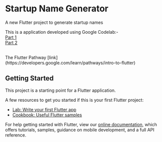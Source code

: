 # Startup Name Generator

A new Flutter project to generate startup names

This is a application developed using Google Codelab:-
<br>
[Part 1](https://developers.google.com/codelabs/first-flutter-app-pt1)
<br>
[Part 2](https://developers.google.com/codelabs/first-flutter-app-pt2)

<br>
The Flutter Pathway [link](https://developers.google.com/learn/pathways/intro-to-flutter)
<br>


## Getting Started

This project is a starting point for a Flutter application.

A few resources to get you started if this is your first Flutter project:

- [Lab: Write your first Flutter app](https://flutter.dev/docs/get-started/codelab)
- [Cookbook: Useful Flutter samples](https://flutter.dev/docs/cookbook)

For help getting started with Flutter, view our
[online documentation](https://flutter.dev/docs), which offers tutorials,
samples, guidance on mobile development, and a full API reference.
